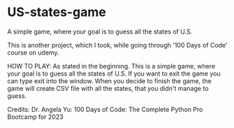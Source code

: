 # US-states-game
A simple game, where your goal is to guess all the states of U.S.

This is another project, which I took, while going through '100 Days of Code' course on udemy.

HOW TO PLAY:
As stated in the beginning. This is a simple game, where your goal is to guess all the states of U.S. If you want to exit the game you can type exit into the window. When you decide to finish the game, the game will create CSV file with all the states, that you didn't manage to guess.

Credits:
Dr. Angela Yu: 
100 Days of Code: The Complete Python Pro Bootcamp for 2023

